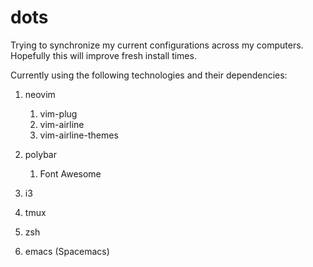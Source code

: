 # dots

Trying to synchronize my current configurations across my computers. Hopefully this will improve fresh install times.

Currently using the following technologies and their dependencies:
1. neovim

    1. vim-plug
    1. vim-airline
    1. vim-airline-themes

1. polybar

    1. Font Awesome

1. i3

1. tmux

1. zsh

1. emacs (Spacemacs)
